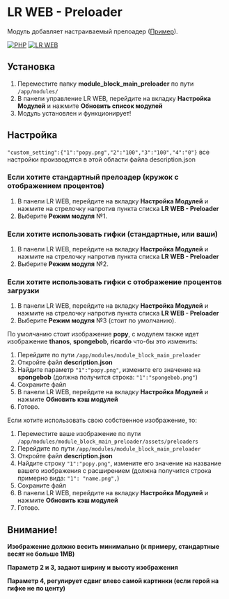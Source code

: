 # LR WEB - Preloader
Модуль добавляет настраиваемый прелоадер (<a href="https://crystalx.ru/stat/">Пример</a>).

[![PHP](https://img.shields.io/badge/PHP-%3E%3D5.4-blue)](https://php.net/)
[![LR WEB](https://img.shields.io/badge/LR%20WEB-%3E%3D0.2.124-brightgreen)](https://github.com/levelsranks/levels-ranks-web)

## Установка
1. Переместите папку **module_block_main_preloader** по пути ``/app/modules/``
2. В панели управление LR WEB, перейдите на вкладку **Настройка Модулей** и нажмите **Обновить список модулей**
3. Модуль установлен и функционирует!

## Настройка

``"custom_setting":{"1":"popy.png","2":"100","3":"100","4":"0"}`` все настройки производятся в этой области файла description.json

### Если хотите стандартный прелоадер (кружок с отображением процентов)
1. В панели LR WEB, перейдите на вкладку **Настройка Модулей** и нажмите на стрелочку напротив пункта списка **LR WEB - Preloader**
2. Выберите **Режим модуля** №1.
### Если хотите использовать гифки (стандартные, или ваши)
1. В панели LR WEB, перейдите на вкладку **Настройка Модулей** и нажмите на стрелочку напротив пункта списка **LR WEB - Preloader**
2. Выберите **Режим модуля** №2.
### Если хотите использовать гифки с отображение процентов загрузки
1. В панели LR WEB, перейдите на вкладку **Настройка Модулей** и нажмите на стрелочку напротив пункта списка **LR WEB - Preloader**
2. Выберите **Режим модуля** №3 (стоит по умолчанию).

По умолчанию стоит изображение **popy**, с модулем также идет изображение **thanos**, **spongebob**, **ricardo** что-бы это изменить:

1. Перейдите по пути ``/app/modules/module_block_main_preloader``
2. Откройте файл **description.json**
3. Найдите параметр ``"1":"popy.png"``, измените его значение на **spongebob** (должна получится строка: ``"1":"spongebob.png"``)
4. Сохраните файл
5. В панели LR WEB, перейдите на вкладку **Настройка Модулей** и нажмите **Обновить кэш модулей**
6. Готово.

Если хотите использовать свою собственное изображение, то:
1. Переместите ваше изображение по пути ``/app/modules/module_block_main_preloader/assets/preloaders``
2. Перейдите по пути ``/app/modules/module_block_main_preloader``
3. Откройте файл **description.json**
4. Найдите строку ``"1":"popy.png"``, измените его значение на название вашего изображения с расширением (должна получится строка примерно вида: ``"1": "name.png",``)
5. Сохраните файл
6. В панели LR WEB, перейдите на вкладку **Настройка Модулей** и нажмите **Обновить кэш модулей**
7. Готово.

## Внимание!

**Изображение должно весить минимально (к примеру, стандартные весят не больше 1MB)**

**Параметр 2 и 3, задают ширину и высоту изображения**

**Параметр 4, регулирует сдвиг влево самой картинки (если герой на гифке не по центу)**